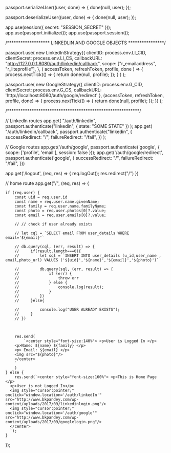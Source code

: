 passport.serializeUser((user, done) => {
    done(null, user);
});

passport.deserializeUser((user, done) => {
    done(null, user);
});

app.use(session({
    secret: "SESSION_SECRET"
}));
app.use(passport.initialize());
app.use(passport.session());

/******************* LINKEDLIN AND GOOGLE OBJECTS ****************/

passport.use(
    new LinkedInStrategy({
            clientID: process.env.LI_CID,
            clientSecret: process.env.LI_CS,
            callbackURL: "http://127.0.0.1:8080/auth/linkedin/callback",
            scope: ["r_emailaddress", "r_liteprofile"],
        },
        (
            accessToken,
            refreshToken,
            profile,
            done
        ) => {
            process.nextTick(() => {
                return done(null, profile);
            });
        }
    )
);

passport.use(
    new GoogleStrategy({
            clientID: process.env.G_CID,
            clientSecret: process.env.G_CS,
            callbackURL: 'http://localhost:8080/auth/google/redirect'
        },
        (accessToken, refreshToken, profile, done) => {
            process.nextTick(() => {
                return done(null, profile);
            });
        })
);

/***********************************************************/

// Linkedln routes
app.get(
    "/auth/linkedin",
    passport.authenticate("linkedin", {
        state: "SOME STATE"
    })
);
app.get(
    "/auth/linkedin/callback",
    passport.authenticate("linkedin", {
        successRedirect: "/",
        failureRedirect: "/fail",
    })
);

// Google routes
app.get('/auth/google', passport.authenticate('google', {
    scope: ['profile', 'email'],
    session: false
}));
app.get('/auth/google/redirect', passport.authenticate('google', {
    successRedirect: "/",
    failureRedirect: "/fail",
}))


app.get('/logout', (req, res) => {
    req.logOut();
    res.redirect("/")
})


// home route
app.get("/", (req, res) => {

    if (req.user) {
        const uid = req.user.id
        const name = req.user.name.givenName;
        const family = req.user.name.familyName;
        const photo = req.user.photos[0]?.value;
        const email = req.user.emails[0]?.value;

        // // check if user already exists 

        // let cql = `SELECT email FROM user_details WHERE email='${email}'`

        // db.query(cql, (err, result) => {
        //     if(result.length===0){
        //         let sql = `INSERT INTO user_details (u_id,user_name , email,photo_url) VALUES ('${uid}','${name}','${email}','${photo}')`

        //         db.query(sql, (err, result) => {
        //             if (err) {
        //                 throw err
        //             } else {
        //                 console.log(result);
        //             }
        //         })
        //     }else{

        //         console.log("USER ALREADY EXISTS");
        //     }
        // })

        

        res.send(
            `<center style="font-size:140%"> <p>User is Logged In </p>
        <p>Name: ${name} ${family} </p>
        <p> Email: ${email} </p>
        <img src="${photo}"/>
        </center>
        `
        )
    } else {
        res.send(`<center style="font-size:160%"> <p>This is Home Page </p>
      <p>User is not Logged In</p>
      <img style="cursor:pointer;"  onclick="window.location='/auth/linkedIn'" src="http://www.bkpandey.com/wp-content/uploads/2017/09/linkedinlogin.png"/>
      <img style="cursor:pointer;"  onclick="window.location='/auth/google'" src="http://www.bkpandey.com/wp-content/uploads/2017/09/googlelogin.png"/>
      </center>
      `);
    }
});